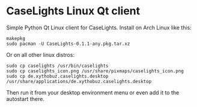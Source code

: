# CaseLights Linux Qt client

Simple Python Qt Linux client for CaseLights. Install on Arch Linux like this:

    makepkg
    sudo pacman -U CaseLights-0.1.1-any.pkg.tar.xz

Or on all other linux distros:

	sudo cp caselights /usr/bin/caselights
	sudo cp caselights_icon.png /usr/share/pixmaps/caselights_icon.png
	sudo cp de.xythobuz.caselights.desktop /usr/share/applications/de.xythobuz.caselights.desktop

Then run it from your desktop environment menu or even add it to the autostart there.

